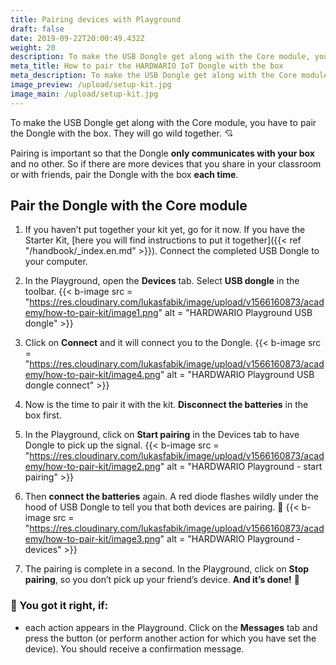 ```yaml
---
title: Pairing devices with Playground
draft: false
date: 2019-09-22T20:00:49.432Z
weight: 20
description: To make the USB Dongle get along with the Core module, you have to pair the Dongle with the box. The devices will then create a connection with each other. Check out how to do it.
meta_title: How to pair the HARDWARIO IoT Dongle with the box
meta_description: To make the USB Dongle get along with the Core module, you have to pair the Dongle with the box. The devices will then create a connection with each other. Check out how to do it.
image_preview: /upload/setup-kit.jpg
image_main: /upload/setup-kit.jpg
---
```


To make the USB Dongle get along with the Core module, you have to pair the Dongle with the box. They will go wild together. 💘

Pairing is important so that the Dongle **only communicates with your box** and no other. So if there are more devices that you share in your classroom or with friends, pair the Dongle with the box **each time**.

## Pair the Dongle with the Core module

1.  If you haven’t put together your kit yet, go for it now. If you have the Starter Kit, [here you will find instructions to put it together]({{< ref "/handbook/_index.en.md" >}}). Connect the completed USB Dongle to your computer.

2. In the Playground, open the **Devices** tab. Select **USB dongle** in the toolbar.
   {{< b-image src = "https://res.cloudinary.com/lukasfabik/image/upload/v1566160873/academy/how-to-pair-kit/image1.png" alt = "HARDWARIO Playground USB dongle" >}}
3. Click on **Connect** and it will connect you to the Dongle.
   {{< b-image src = "https://res.cloudinary.com/lukasfabik/image/upload/v1566160873/academy/how-to-pair-kit/image4.png" alt = "HARDWARIO Playground USB dongle connect" >}}
4.  Now is the time to pair it with the kit. **Disconnect the batteries** in the box first.
5. In the Playground, click on **Start pairing** in the Devices tab to have Dongle to pick up the signal.
   {{< b-image src = "https://res.cloudinary.com/lukasfabik/image/upload/v1566160873/academy/how-to-pair-kit/image2.png" alt = "HARDWARIO Playground - start pairing" >}}
6. Then **connect the batteries** again. A red diode flashes wildly under the hood of USB Dongle to tell you that both devices are pairing. 🚨
   {{< b-image src = "https://res.cloudinary.com/lukasfabik/image/upload/v1566160873/academy/how-to-pair-kit/image3.png" alt = "HARDWARIO Playground - devices" >}}
7. The pairing is complete in a second. In the Playground, click on **Stop pairing**, so you don’t pick up your friend’s device. **And it’s done!** 💪

### 🙌 You got it right, if:

* each action appears in the Playground. Click on the **Messages** tab and press the button (or perform another action for which you have set the device). You should receive a confirmation message.

